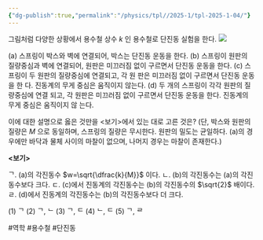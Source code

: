 ```yaml
---
{"dg-publish":true,"permalink":"/physics/tpl//2025-1/tpl-2025-1-04/"}
---
```


그림처럼 다양한 상황에서 용수철 상수 $k$ 인 용수철로 단진동 실험을 한다.
![](https://cdn.mathpix.com/cropped/2025_05_26_0679df0be5a6770361d8g-2.jpg?height=340&width=1040&top_left_y=508&top_left_x=1298)

(a) 스프링이 박스와 벽에 연결되어, 박스는 단진동 운동을 한다.
(b) 스프링이 원판의 질량중심과 벽에 연결되어, 원판은 미끄러짐 없이 구르면서 단진동 운동을 한다.
(c) 스프링이 두 원판의 질량중심에 연결되고, 각 원 판은 미끄러짐 없이 구르면서 단진동 운동을 한 다. 진동계의 무게 중심은 움직이지 않는다.
(d) 두 개의 스프링이 각각 원판의 질량중심에 연결 되고, 각 원판은 미끄러짐 없이 구르면서 단진동 운동을 한다. 진동계의 무게 중심은 움직이지 않 는다.

이에 대한 설명으로 옳은 것만을 <보기>에서 있는 대로 고른 것은? (단, 박스와 원판의 질량은 $M$ 으로 동일하며, 스프링의 질량은 무시한다. 원판의 밀도는 균일하다. (a)의 경우에만 바닥과 물체 사이의 마찰이 없으며, 나머지 경우는 마찰이 존재한다.)

**<보기>**

ᄀ. (a)의 각진동수 $w=\sqrt{\dfrac{k}{M}}$ 이다.
ㄴ. (b)의 각진동수는 (a)의 각진동수보다 크다.
ㄷ. (c)에서 진동계의 각진동수는 (b)의 각진동수의 $\sqrt{2}$ 배이다.
ㄹ. (d)에서 진동계의 각진동수는 (b)의 각진동수보다 더 크다.

(1) ᄀ
(2) ᄀ, ᄂ
(3) ᄀ, ᄃ
(4) ᄂ, ᄃ
(5) ᄀ, ᄅ

#역학 #용수철 #단진동 